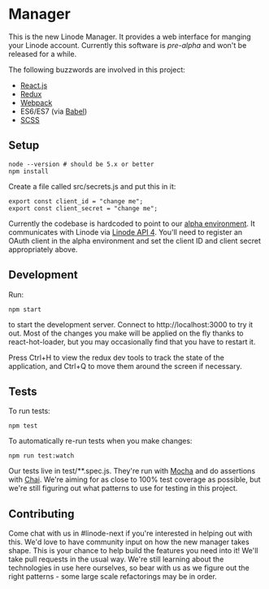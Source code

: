 # Manager

This is the new Linode Manager. It provides a web interface for manging your
Linode account. Currently this software is *pre-alpha* and won't be released for
a while.

The following buzzwords are involved in this project:

* [React.js](https://facebook.github.io/react/)
* [Redux](http://redux.js.org/)
* [Webpack](https://webpack.github.io/)
* ES6/ES7 (via [Babel](https://babeljs.io/))
* [SCSS](http://sass-lang.com)

## Setup

    node --version # should be 5.x or better
    npm install

Create a file called src/secrets.js and put this in it:

    export const client_id = "change me";
    export const client_secret = "change me";

Currently the codebase is hardcoded to point to our [alpha
environment](https://alpha.linode.com). It communicates with Linode via 
[Linode API 4](https://developers.linode.com). You'll need to register an OAuth
client in the alpha environment and set the client ID and client secret
appropriately above.

## Development

Run:

    npm start

to start the development server. Connect to http://localhost:3000 to try it out.
Most of the changes you make will be applied on the fly thanks to
react-hot-loader, but you may occasionally find that you have to restart it.

Press Ctrl+H to view the redux dev tools to track the state of the application,
and Ctrl+Q to move them around the screen if necessary.

## Tests

To run tests:

    npm test

To automatically re-run tests when you make changes:

    npm run test:watch

Our tests live in test/**.spec.js. They're run with
[Mocha](https://mochajs.org/) and do assertions with [Chai](http://chaijs.com/).
We're aiming for as close to 100% test coverage as possible, but we're still
figuring out what patterns to use for testing in this project.

## Contributing

Come chat with us in #linode-next if you're interested in helping out with this.
We'd love to have community input on how the new manager takes shape. This is
your chance to help build the features you need into it! We'll take pull
requests in the usual way. We're still learning about the technologies in use
here ourselves, so bear with us as we figure out the right patterns - some large
scale refactorings may be in order.

